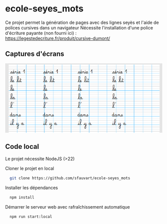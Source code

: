 # ecole-seyes_mots

Ce projet permet la génération de pages avec des lignes seyès et l'aide de polices cursives dans un navigateur
Nécessite l'installation d'une police d'écriture payante (non fourni ici) : https://legestedecriture.fr/produit/cursive-dumont/

## Captures d'écrans

![Exemple de génération](capture1.png)

## Code local

Le projet nécessite NodeJS (>22)

Cloner le projet en local

```bash
  git clone https://github.com/sfauvart/ecole-seyes_mots
```
Installer les dépendances

```bash
  npm install
```

Démarrer le serveur web avec rafraîchissement automatique

```bash
  npm run start:local
```
